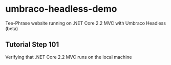 # umbraco-headless-demo
Tee-Phrase website running on .NET Core 2.2 MVC with Umbraco Headless (beta)

## Tutorial Step 101
Verifying that .NET Core 2.2 MVC runs on the local machine
